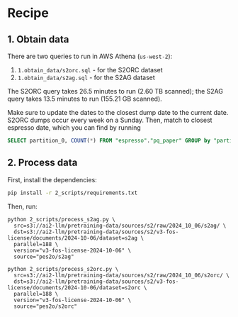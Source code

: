 # Recipe

## 1. Obtain data

There are two queries to run in AWS Athena (`us-west-2`):

1. `1.obtain_data/s2orc.sql` - for the S2ORC dataset
2. `1.obtain_data/s2ag.sql` - for the S2AG dataset

The S2ORC query takes 26.5 minutes to run (2.60 TB scanned); the S2AG query takes 13.5 minutes to run (155.21 GB scanned).

Make sure to update the dates to the closest dump date to the current date. S2ORC dumps occur every week on a Sunday. Then, match to closest espresso date, which you can find by running

```sql
SELECT partition_0, COUNT(*) FROM "espresso"."pq_paper" GROUP by "partition_0";
```


## 2. Process data

First, install the dependencies:

```bash
pip install -r 2_scripts/requirements.txt
```

Then, run:

```shell
python 2_scripts/process_s2ag.py \
  src=s3://ai2-llm/pretraining-data/sources/s2/raw/2024_10_06/s2ag/ \
  dst=s3://ai2-llm/pretraining-data/sources/s2/v3-fos-license/documents/2024-10-06/dataset=s2ag \
  parallel=188 \
  version="v3-fos-license-2024-10-06" \
  source="pes2o/s2ag"

python 2_scripts/process_s2orc.py \
  src=s3://ai2-llm/pretraining-data/sources/s2/raw/2024_10_06/s2orc/ \
  dst=s3://ai2-llm/pretraining-data/sources/s2/v3-fos-license/documents/2024-10-06/dataset=s2orc \
  parallel=188 \
  version="v3-fos-license-2024-10-06" \
  source="pes2o/s2orc"
```

